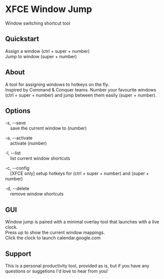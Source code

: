 # XFCE Window Jump
Window switching shortcut tool

## Quickstart
Assign a window (ctrl + super + number)  
Jump to window (super + number)


## About
A tool for assigning windows to hotkeys on the fly.  
Inspired by Command & Conquer teams. Number your favourite windows (ctrl + super + number) and jump between them easily (super + number).


## Options
-s, --save  
&nbsp;&nbsp;&nbsp;&nbsp;save the current window to (number)

-a, --activate  
&nbsp;&nbsp;&nbsp;&nbsp;activate (number)

-l, --list  
&nbsp;&nbsp;&nbsp;&nbsp;list current window shortcuts

-c, --config  
&nbsp;&nbsp;&nbsp;&nbsp;[XFCE only] setup hotkeys for (ctrl + super + number) and (super + number)

-d, --delete  
&nbsp;&nbsp;&nbsp;&nbsp;remove window shortcuts
  

## GUI
Window jump is paired with a minimal overlay tool that launches with a live clock.  
Press up to show the current window mappings.  
Click the clock to launch calendar.google.com


## Support
This is a personal productivity tool, provided as is, but if you have any questions or suggetions I'd love to hear from you!


